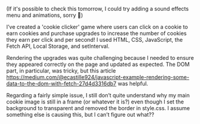 (If it's possible to check this tomorrow, I could try adding a sound effects menu and animations, sorry 🥺)

I’ve created a 'cookie clicker' game where users can click on a cookie to earn cookies and purchase upgrades to increase the number of cookies they earn per click and per second! I used HTML, CSS, JavaScript, the Fetch API, Local Storage, and setInterval.

Rendering the upgrades was quite challenging because I needed to ensure they appeared correctly on the page and updated as expected. The DOM part, in particular, was tricky, but this article https://medium.com/@ecastille924/javascript-example-rendering-some-data-to-the-dom-with-fetch-27d4d3316db7 was helpful.

Regarding a fairly simple issue, I still don’t quite understand why my main cookie image is still in a frame (or whatever it is?) even though I set the background to transparent and removed the border in style.css. I assume something else is causing this, but I can’t figure out what??
